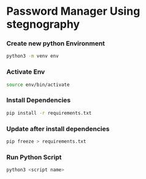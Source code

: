 # Password Manager Using stegnography

### Create new python Environment

```bash
python3 -m venv env
```

### Activate Env

```bash
source env/bin/activate
```

### Install Dependencies

```bash
pip install -r requirements.txt
```

### Update after install dependencies

```bash
pip freeze > requirements.txt
```

### Run Python Script

```bash
python3 <script name>
```

